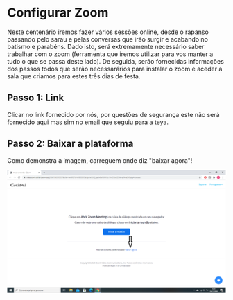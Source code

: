 # **Configurar Zoom**
Neste centenário iremos fazer vários sessões online, desde o rapanso passando pelo sarau e pelas conversas que irão surgir e acabando no batismo e parabéns. Dado isto, será extremamente necessário saber trabalhar com o zoom (ferramenta que iremos utilizar para vos manter a tudo o que se passa deste lado).
De seguida, serão fornecidas informações dos passos todos que serão necessarários para instalar o zoom e aceder a sala que criamos para estes três dias de festa.

## Passo 1: Link
Clicar no link fornecido por nós, por questões de segurança este não será fornecido aqui mas sim no email que seguiu para a teya.

## Passo 2: Baixar a plataforma
Como demonstra a imagem, carreguem onde diz "baixar agora"!

[![Node.js Logo](/github/images/first.png)](https://nodejs.org/en/)